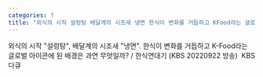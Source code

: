 ```yaml
---
categories: f
title: "외식의 시작 설렁탕 배달계의 시조새 냉면 한식이 변화를 거듭하고 KFood라는 글로벌 아이콘에 된 배경은 과연 무엇일까  한식연대기 KBS 20220922 방송  KBS 다큐"
---
```

외식의 시작 "설렁탕", 배달계의 시조새 "냉면". 한식이 변화를 거듭하고 K-Food라는 글로벌 아이콘에 된 배경은 과연 무엇일까? / 한식연대기 (KBS 20220922 방송)&nbsp;&nbsp;KBS 다큐